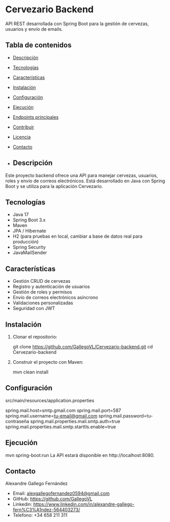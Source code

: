 # Cervezario Backend

API REST desarrollada con Spring Boot para la gestión de cervezas, usuarios y envío de emails.

## Tabla de contenidos

- [Descripción](#descripción)
- [Tecnologías](#tecnologías)
- [Características](#características)
- [Instalación](#instalación)
- [Configuración](#configuración)
- [Ejecución](#ejecución)
- [Endpoints principales](#endpoints-principales)
- [Contribuir](#contribuir)
- [Licencia](#licencia)
- [Contacto](#contacto)

- ## Descripción

Este proyecto backend ofrece una API para manejar cervezas, usuarios, roles y envío de correos electrónicos. Está desarrollado en Java con Spring Boot y se utiliza para la aplicación Cervezario.

## Tecnologías

- Java 17
- Spring Boot 3.x
- Maven
- JPA / Hibernate
- H2 (para pruebas en local, cambiar a base de datos real para producción)
- Spring Security
- JavaMailSender

## Características

- Gestión CRUD de cervezas
- Registro y autenticación de usuarios
- Gestión de roles y permisos
- Envío de correos electrónicos asíncrono
- Validaciones personalizadas
- Seguridad con JWT

## Instalación

1. Clonar el repositorio:

   git clone https://github.com/GallegoVL/Cervezario-backend.git
   cd Cervezario-backend

2. Construir el proyecto con Maven:

   mvn clean install

## Configuración

  src/main/resources/application.properties

  spring.mail.host=smtp.gmail.com
  spring.mail.port=587
  spring.mail.username=tu-email@gmail.com
  spring.mail.password=tu-contraseña
  spring.mail.properties.mail.smtp.auth=true
  spring.mail.properties.mail.smtp.starttls.enable=true

## Ejecución

   mvn spring-boot:run
   La API estará disponible en http://localhost:8080.

## Contacto

  Alexandre Gallego Fernández
  - Email: alexgallegofernandez0594@gmail.com
  - GitHub: https://github.com/GallegoVL
  - Linkedin: https://www.linkedin.com/in/alexandre-gallego-fern%C3%A1ndez-564403273/
  - Telefono: +34 658 211 311

